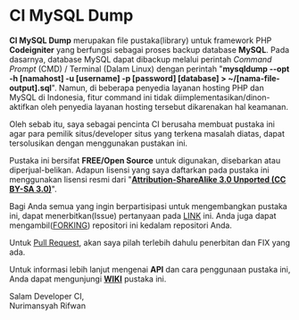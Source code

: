 CI MySQL Dump
===============

__CI MySQL Dump__ merupakan file pustaka(library) untuk framework PHP __Codeigniter__ yang berfungsi sebagai proses backup database __MySQL__. Pada dasarnya, database MySQL dapat dibackup melalui perintah _Command Prompt_ (CMD) / Terminal (Dalam Linux) dengan perintah "__mysqldump --opt -h [namahost] -u [username] -p [password] [database] > ~/[nama-file-output].sql__". Namun, di beberapa penyedia layanan hosting PHP dan MySQL di Indonesia, fitur command ini tidak diimplementasikan/dinon-aktifkan oleh penyedia layanan hosting tersebut dikarenakan hal keamanan.

Oleh sebab itu, saya sebagai pencinta CI berusaha membuat pustaka ini agar para pemilik situs/developer situs yang terkena masalah diatas, dapat tersolusikan dengan menggunakan pustakan ini.

Pustaka ini bersifat **FREE/Open Source** untuk digunakan, disebarkan atau diperjual-belikan. Adapun lisensi yang saya daftarkan pada pustaka ini menggunakan lisensi resmi dari "**[Attribution-ShareAlike 3.0 Unported (CC BY-SA 3.0)](http://creativecommons.org/licenses/by-sa/3.0/ "Creative Common Links")**".

Bagi Anda semua yang ingin berpartisipasi untuk mengembangkan pustaka ini, dapat menerbitkan(Issue) pertanyaan pada [LINK](https://github.com/nurimansyah/CI-MySQL-Dump/issues "Post an Issue") ini. Anda juga dapat mengambil([FORKING](https://github.com/nurimansyah/CI-MySQL-Dump/fork "Fork This Repository")) repositori ini kedalam repositori Anda.

Untuk [Pull Request](https://github.com/nurimansyah/CI-MySQL-Dump/pulls "Pull This Repository"), akan saya pilah terlebih dahulu penerbitan dan FIX yang ada.

Untuk informasi lebih lanjut mengenai **API** dan cara penggunaan pustaka ini, Anda dapat mengunjungi **[WIKI](https://github.com/nurimansyah/CI-MySQL-Dump/wiki "Repository WIKI")** pustaka ini.

Salam Developer CI,  
Nurimansyah Rifwan